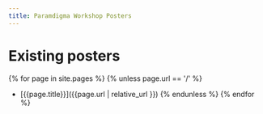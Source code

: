 ```yaml
---
title: Paramdigma Workshop Posters
---
```


# Existing posters

{% for page in site.pages %}
{% unless page.url == '/' %}
- [{{page.title}}]({{page.url | relative_url }})
  {% endunless %}
  {% endfor %}
